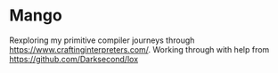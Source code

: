 # Mango
Rexploring my primitive compiler journeys through https://www.craftinginterpreters.com/.
Working through with help from https://github.com/Darksecond/lox
